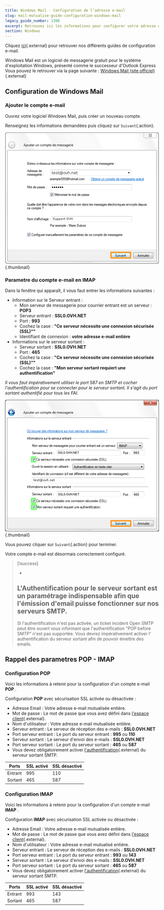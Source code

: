 ```yaml
---
title: Windows Mail - Configuration de l’adresse e-mail
slug: mail-mutualise-guide-configuration-windows-mail
legacy_guide_number: 1300
excerpt: Retrouvez ici les informations pour configurer votre adresse e-mail sur Windows Mail
section: Windows
---
```


Cliquez [ici](http://www.ovh.com/fr/hebergement-web/faq){.external} pour retrouver nos différents guides de configuration e-mail.

Windows Mail est un logiciel de messagerie gratuit pour le système d'exploitation Windows, présenté comme le successeur d'Outlook Express Vous pouvez le retrouver via la page suivante : [Windows Mail (site officiel)](http://windows.microsoft.com/fr-fr/hotmail/home){.external}


## Configuration de Windows Mail

### Ajouter le compte e-mail
Ouvrez votre logiciel Windows Mail, puis créer un nouveau compte.

Renseignez les informations demandées puis cliquez sur `Suivant`{.action}.


![emails](images/1268.png){.thumbnail}


### Parametre du compte e-mail en IMAP
Dans la fenêtre qui apparaît, il vous faut entrer les informations suivantes :

- Information sur le Serveur entrant :
    - Mon serveur de messagerie pour courrier entrant est un serveur :  **POP3**
    - Serveur entrant : **SSL0.OVH.NET**
    - Port : **993**
    - Cochez la case : **"Ce serveur nécessite une connexion sécurisée (SSL)""**
    - Identifiant de connexion : **votre adresse e-mail entière**
- Informations sur le serveur sortant :
    - Serveur sortant : **SSL0.OVH.NET**
    - Port : **465**
    - Cochez la case : **"Ce serveur nécessite une connexion sécurisée (SSL)""**
    - Cochez la case : **"Mon serveur sortant requiert une authentification"**

*Il vous faut impérativement utiliser le port 587 en SMTP et cocher l'authentification pour se connecter pour le serveur sortant.* *Il s'agit du port sortant authentifié pour tous les FAI.*


![emails](images/1269.png){.thumbnail}

Vous pouvez cliquer sur `Suivant`{.action} pour terminer.

Votre compte e-mail est désormais correctement configuré.



> [!success]
>
> - 
> L'Authentification pour le serveur sortant est un paramétrage
> indispensable afin que l'émission d'email puisse fonctionner sur nos
> serveurs SMTP.
> - 
> Si l'authentification n'est pas activée, un ticket incident Open SMTP
> peut être ouvert vous informant que l'authentification "POP before
> SMTP" n'est pas supportée. Vous devrez impérativement activer l'
> authentification du serveur sortant afin de pouvoir émettre des
> emails.
> 
> 


## Rappel des parametres POP - IMAP

### Configuration POP
Voici les informations à retenir pour la configuration d'un compte e-mail **POP** .

Configuration  **POP**  avec sécurisation SSL activée ou désactivée :

- Adresse Email : Votre adresse e-mail mutualisée entière.
- Mot de passe : Le mot de passe que vous avez défini dans [l'espace client](https://www.ovh.com/manager/web/login/){.external}.
- Nom d'utilisateur : Votre adresse e-mail mutualisée entière.
- Serveur entrant : Le serveur de réception des e-mails :  **SSL0.OVH.NET**
- Port serveur entrant : Le port du serveur entrant :  **995**  ou  **110**
- Serveur sortant : Le serveur d'envoi des e-mails :  **SSL0.OVH.NET**
- Port serveur sortant : Le port du serveur sortant :  **465**  ou  **587**
- Vous devez obligatoirement activer [l'authentification](#configuration_de_windows_mail_partie_2_parametre_du_compte_e-mail){.external} du serveur sortant SMTP.

|Ports|SSL activé|SSL désactivé|
|---|---|---|
|Entrant|995|110|
|Sortant|465|587|


### Configuration IMAP
Voici les informations à retenir pour la configuration d'un compte e-mail **IMAP** .

Configuration  **IMAP**  avec sécurisation SSL activée ou désactivée :

- Adresse Email : Votre adresse e-mail mutualisée entière.
- Mot de passe : Le mot de passe que vous avez défini dans [l'espace client](https://www.ovh.com/manager/web/login/){.external}.
- Nom d'utilisateur : Votre adresse e-mail mutualisé entière.
- Serveur entrant : Le serveur de réception des e-mails :  **SSL0.OVH.NET**
- Port serveur entrant : Le port du serveur entrant :  **993**  ou  **143**
- Serveur sortant : Le serveur d'envoi des e-mails :  **SSL0.OVH.NET**
- Port serveur sortant : Le port du serveur sortant :  **465**  ou  **587**
- Vous devez obligatoirement activer [l'authentification](#configuration_de_windows_mail_partie_2_parametre_du_compte_e-mail){.external} du serveur sortant SMTP.

|Ports|SSL activé|SSL désactivé|
|---|---|---|
|Entrant|993|143|
|Sortant|465|587|